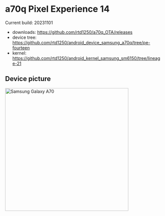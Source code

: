 # a70q Pixel Experience 14

Current build: 20231101

- downloads: https://github.com/rtd1250/a70q_OTA/releases
- device tree: https://github.com/rtd1250/android_device_samsung_a70q/tree/pe-fourteen
- kernel: https://github.com/rtd1250/android_kernel_samsung_sm6150/tree/lineage-21

## Device picture

<img src="https://m.media-amazon.com/images/I/81mL1nhwhFL._AC_SL1500_.jpg" alt="Samsung Galaxy A70" width="400"/>

